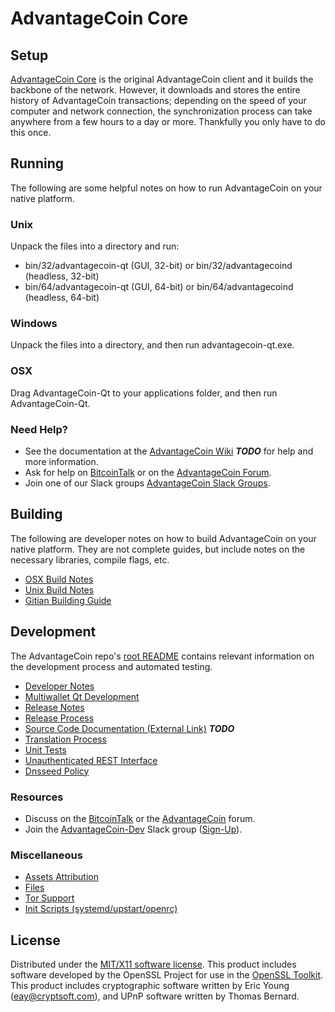 AdvantageCoin Core
=====================

Setup
---------------------
[AdvantageCoin Core](http://advantagecoin.org/wallet) is the original AdvantageCoin client and it builds the backbone of the network. However, it downloads and stores the entire history of AdvantageCoin transactions; depending on the speed of your computer and network connection, the synchronization process can take anywhere from a few hours to a day or more. Thankfully you only have to do this once.

Running
---------------------
The following are some helpful notes on how to run AdvantageCoin on your native platform.

### Unix

Unpack the files into a directory and run:

- bin/32/advantagecoin-qt (GUI, 32-bit) or bin/32/advantagecoind (headless, 32-bit)
- bin/64/advantagecoin-qt (GUI, 64-bit) or bin/64/advantagecoind (headless, 64-bit)

### Windows

Unpack the files into a directory, and then run advantagecoin-qt.exe.

### OSX

Drag AdvantageCoin-Qt to your applications folder, and then run AdvantageCoin-Qt.

### Need Help?

* See the documentation at the [AdvantageCoin Wiki](https://en.bitcoin.it/wiki/Main_Page) ***TODO***
for help and more information.
* Ask for help on [BitcoinTalk](https://bitcointalk.org/index.php?topic=1262920.0) or on the [AdvantageCoin Forum](http://forum.advantagecoin.org/).
* Join one of our Slack groups [AdvantageCoin Slack Groups](https://advantagecoin.org/slack-logins/).

Building
---------------------
The following are developer notes on how to build AdvantageCoin on your native platform. They are not complete guides, but include notes on the necessary libraries, compile flags, etc.

- [OSX Build Notes](build-osx.md)
- [Unix Build Notes](build-unix.md)
- [Gitian Building Guide](gitian-building.md)

Development
---------------------
The AdvantageCoin repo's [root README](https://github.com/AdvantageCoin-Project/AdvantageCoin/blob/master/README.md) contains relevant information on the development process and automated testing.

- [Developer Notes](developer-notes.md)
- [Multiwallet Qt Development](multiwallet-qt.md)
- [Release Notes](release-notes.md)
- [Release Process](release-process.md)
- [Source Code Documentation (External Link)](https://dev.visucore.com/bitcoin/doxygen/) ***TODO***
- [Translation Process](translation_process.md)
- [Unit Tests](unit-tests.md)
- [Unauthenticated REST Interface](REST-interface.md)
- [Dnsseed Policy](dnsseed-policy.md)

### Resources

* Discuss on the [BitcoinTalk](https://bitcointalk.org/index.php?topic=1262920.0) or the [AdvantageCoin](http://forum.advantagecoin.org/) forum.
* Join the [AdvantageCoin-Dev](https://advantagecoin-dev.slack.com/) Slack group ([Sign-Up](https://advantagecoin-dev.herokuapp.com/)).

### Miscellaneous
- [Assets Attribution](assets-attribution.md)
- [Files](files.md)
- [Tor Support](tor.md)
- [Init Scripts (systemd/upstart/openrc)](init.md)

License
---------------------
Distributed under the [MIT/X11 software license](http://www.opensource.org/licenses/mit-license.php).
This product includes software developed by the OpenSSL Project for use in the [OpenSSL Toolkit](https://www.openssl.org/). This product includes
cryptographic software written by Eric Young ([eay@cryptsoft.com](mailto:eay@cryptsoft.com)), and UPnP software written by Thomas Bernard.
